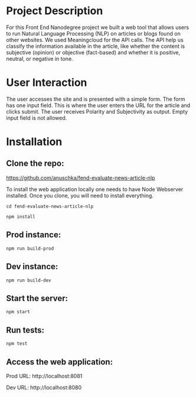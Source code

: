 # Project Description

For this Front End Nanodegree project we built a web tool that allows users to run Natural Language Processing (NLP) on articles or blogs found on other websites. We used Meaningcloud for the API calls. The API help us classify the information available in the article, like whether the content is subjective (opinion) or objective (fact-based) and whether it is positive, neutral, or negative in tone.

# User Interaction

The user accesses the site and is presented with a simple form. The form has one input field. This is where the user enters the URL
for the article and clicks submit. The user receives Polarity and Subjectivity as output. Empty input field is not allowed.

# Installation

## Clone the repo:
https://github.com/anuschka/fend-evaluate-news-article-nlp

To install the web application locally one needs to have Node Webserver installed.
Once you clone, you will need to install everything.

`cd fend-evaluate-news-article-nlp`

`npm install`

## Prod instance:
`npm run build-prod` 

## Dev instance:
`npm run build-dev`

## Start the server:
`npm start`

## Run tests:
`npm test`

## Access the web application:
Prod URL: http://localhost:8081

Dev URL: http://localhost:8080